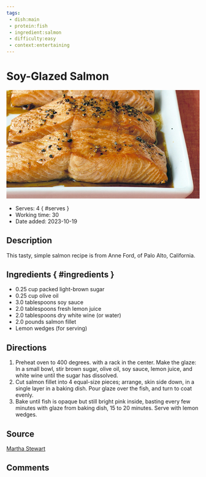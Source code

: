 ```yaml
---
tags:
 - dish:main
 - protein:fish
 - ingredient:salmon
 - difficulty:easy
 - context:entertaining
---
```


# Soy-Glazed Salmon

![Recipe picture](../images/soy-glazed_salmon-0.jpg)

- Serves: 4 
{ #serves }
- Working time: 30
- Date added: 2023-10-19

## Description

This tasty, simple salmon recipe is from Anne Ford, of Palo Alto, California.

## Ingredients { #ingredients }

- 0.25 cup packed light-brown sugar 
- 0.25 cup olive oil 
- 3.0 tablespoons soy sauce 
- 2.0 tablespoons fresh lemon juice 
- 2.0 tablespoons dry white wine (or water)
- 2.0 pounds salmon fillet 
- Lemon wedges (for serving)

## Directions

1. Preheat oven to 400 degrees. with a rack in the center. Make the glaze: In a small bowl, stir brown sugar, olive oil, soy sauce, lemon juice, and white wine until the sugar has dissolved.
2. Cut salmon fillet into 4 equal-size pieces; arrange, skin side down, in a single layer in a baking dish. Pour glaze over the fish, and turn to coat evenly.
3. Bake until fish is opaque but still bright pink inside, basting every few minutes with glaze from baking dish, 15 to 20 minutes. Serve with lemon wedges.

## Source

[Martha Stewart](https://www.marthastewart.com/314009/soy-glazed-salmon)

## Comments
